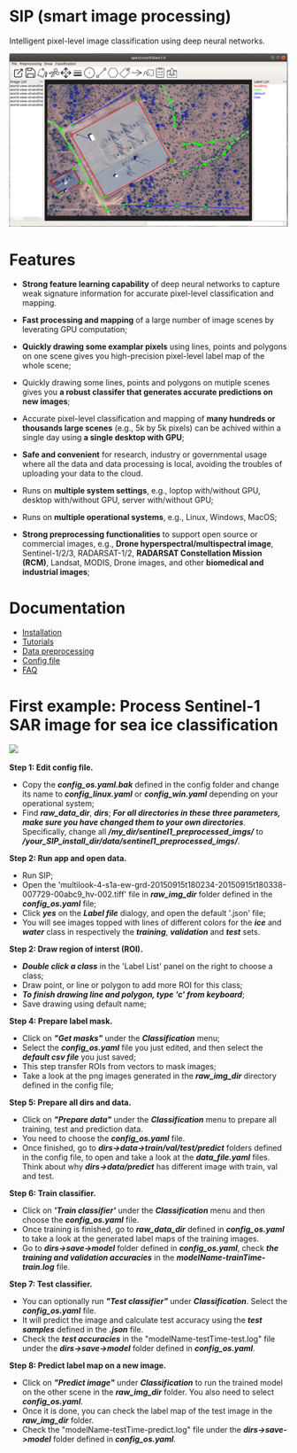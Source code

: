 
# SIP (smart image processing) 

Intelligent pixel-level image classification using deep neural networks.

![](./pics/vhr.png)

# Features

* **Strong feature learning capability** of deep neural networks to capture weak signature information for accurate pixel-level classification and mapping.

* **Fast processing and mapping** of a large number of image scenes by leverating GPU computation;

* **Quickly drawing some examplar pixels** using lines, points and polygons on one scene gives you high-precision pixel-level label map of the whole scene;

* Quickly drawing some lines, points and polygons on mutiple scenes gives you **a robust classifer that generates accurate predictions on new images**; 

* Accurate pixel-level classification and mapping of **many hundreds or thousands large scenes** (e.g., 5k by 5k pixels) can be achived within a single day using **a single desktop with GPU**;

* **Safe and convenient** for research, industry or governmental usage where all the data and data processing is local, avoiding the troubles of uploading your data to the cloud.

* Runs on **multiple system settings**, e.g., loptop with/without GPU, desktop with/without GPU, server with/without GPU; 

* Runs on **multiple operational systems**, e.g., Linux, Windows, MacOS; 

* **Strong preprocessing functionalities** to support open source or commercial images, e.g., **Drone hyperspectral/multispectral image**, Sentinel-1/2/3, RADARSAT-1/2, **RADARSAT Constellation Mission (RCM)**, Landsat, MODIS, Drone images, and other **biomedical and industrial images**;

# Documentation
* [Installation](docs/installation.md)
* [Tutorials](docs/tutorial.md)
* [Data preprocessing](docs/data_preprocessing.md)
* [Config file](docs/config_file.md)
* [FAQ](docs/qa.md)
<!---* [Getting started](docs/get-started.md)--->
<!---* [Introduction](intro.md)--->
<!---* [Parameters](parameters.md)--->
<!---* [How To](how-to.md)--->
<!---* [FAQ](faq.md)--->
<!---* [Related Websites](related-website.md)--->
# First example: Process Sentinel-1 SAR image for sea ice classification

![](./pics/classify.gif)

**Step 1: Edit config file.** 
- Copy the ***config_os.yaml.bak*** defined in the config folder and change its name to ***config_linux.yaml*** or ***config_win.yaml*** depending on your operational system;
- Find ***raw_data_dir***, ***dirs***; ***For all directories in these three parameters, make sure you have changed them to your own directories***. Specifically, change all ***/my_dir/sentinel1_preprocessed_imgs/*** to ***/your_SIP_install_dir/data/sentinel1_preprocessed_imgs/***.

**Step 2: Run app and open data.** 
- Run SIP;
- Open the 'multilook-4-s1a-ew-grd-20150915t180234-20150915t180338-007729-00abc9_hv-002.tiff' file in ***raw_img_dir*** folder defined in the ***config_os.yaml*** file;
- Click ***yes*** on the ***Label file*** dialogy, and open the default '.json' file;
- You will see images topped with lines of different colors for the ***ice*** and ***water*** class in respectively the ***training***, ***validation*** and ***test*** sets. 

**Step 2: Draw region of interst (ROI).**  
- ***Double click a class*** in the 'Label List' panel on the right to choose a class; 
- Draw point, or line or polygon to add more ROI for this class;
- ***To finish drawing line and polygon, type 'c' from keyboard***;
- Save drawing using default name;

**Step 4: Prepare label mask.** 
- Click on ***"Get masks"*** under the ***Classification*** menu;
- Select the ***config_os.yaml*** file you just edited, and then select the ***default csv file*** you just saved;
- This step transfer ROIs from vectors to mask images;
- Take a look at the png images generated in the ***raw_img_dir*** directory defined in the config file;

**Step 5: Prepare all dirs and data.** 
- Click on ***"Prepare data"*** under the ***Classification*** menu to prepare all training, test and prediction data. 
- You need to choose the ***config_os.yaml*** file. 
- Once finished, go to ***dirs->data->train/val/test/predict*** folders defined in the config file, to open and take a look at the ***data_file.yaml*** files. Think about why ***dirs->data/predict*** has different image with train, val and test.   

**Step 6: Train classifier.** 
- Click on ***'Train classifier'*** under the ***Classification*** menu and then choose the ***config_os.yaml*** file. 
- Once training is finished, go to ***raw_data_dir*** defined in ***config_os.yaml***  to take a look at the generated label maps of the training images. 
- Go to ***dirs->save->model*** folder defined in ***config_os.yaml***, check ***the training and validation accuracies*** in the ***modelName-trainTime-train.log*** file.

**Step 7: Test classifier.** 
- You can optionally run ***"Test classifier"*** under ***Classification***. Select the ***config_os.yaml*** file. 
- It will predict the image and calculate test accuracy using the ***test samples*** defined in the ***.json*** file. 
- Check the ***test accuracies*** in the "modelName-testTime-test.log" file under the ***dirs->save->model*** folder defined in ***config_os.yaml***.  

**Step 8: Predict label map on a new image.** 
- Click on ***"Predict image"*** under ***Classification*** to run the trained model on the other scene in the ***raw_img_dir*** folder. You also need to select ***config_os.yaml***. 
- Once it is done, you can check the label map of the test image in the ***raw_img_dir*** folder.
- Check the "modelName-testTime-predict.log" file under the ***dirs->save->model*** folder defined in ***config_os.yaml***. 

